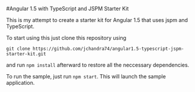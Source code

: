 #Angular 1.5 with TypeScript and JSPM Starter Kit

This is my attempt to create a starter kit for Angular 1.5 that uses jspm and TypeScript.

To start using this just clone this repository using
```
git clone https://github.com/jchandra74/angular1.5-typescript-jspm-starter-kit.git
```

and run ```npm install``` afterward to restore all the neccessary dependencies.

To run the sample, just run ```npm start```.  This will launch the sample application.
